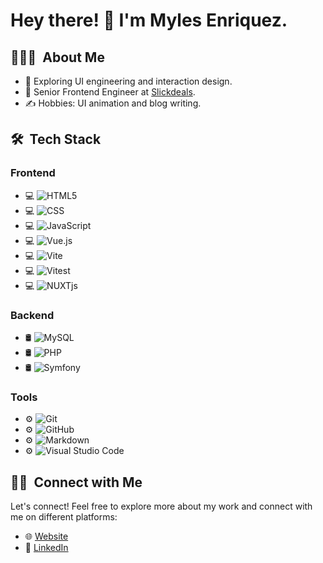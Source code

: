 # Hey there! 👋 I'm Myles Enriquez.

## 👨🏻‍💻 &nbsp;About Me

- 🤔 Exploring UI engineering and interaction design.
- 💼 Senior Frontend Engineer at [Slickdeals](https://slickdeals.net/).
- ✍️ Hobbies: UI animation and blog writing.

## 🛠 &nbsp;Tech Stack

### Frontend

- 💻 ![HTML5](https://img.shields.io/badge/-HTML5-333333?style=flat&logo=HTML5)
- 💻 ![CSS](https://img.shields.io/badge/-CSS-333333?style=flat&logo=CSS3&logoColor=1572B6)
- 💻 ![JavaScript](https://img.shields.io/badge/-JavaScript-333333?style=flat&logo=javascript)
- 💻 ![Vue.js](https://img.shields.io/badge/Vue.js-35495E?style=flat&logo=vuedotjs)
- 💻 ![Vite](https://img.shields.io/badge/vite-35495E?style=flat&logo=vite)
- 💻 ![Vitest](https://img.shields.io/badge/vitest-35495E?style=flat&logo=vitest)
- 💻 ![NUXTjs](https://img.shields.io/badge/-NUXTjs-success)

### Backend

- 🛢 ![MySQL](https://img.shields.io/badge/-MySQL-333333?style=flat&logo=mysql)
- 🛢 ![PHP](https://img.shields.io/badge/-PHP-333333?style=flat&logo=PHP)
- 🛢 ![Symfony](https://img.shields.io/badge/-Symfony-333333?style=flat&logo=symfony)

### Tools

- ⚙️ ![Git](https://img.shields.io/badge/-Git-333333?style=flat&logo=git)
- ⚙️ ![GitHub](https://img.shields.io/badge/-GitHub-333333?style=flat&logo=github)
- ⚙️ ![Markdown](https://img.shields.io/badge/-Markdown-333333?style=flat&logo=markdown)
- ⚙️ ![Visual Studio Code](https://img.shields.io/badge/-Visual%20Studio%20Code-333333?style=flat&logo=visual-studio-code&logoColor=007ACC)

## 🤝🏻 &nbsp;Connect with Me

Let's connect! Feel free to explore more about my work and connect with me on different platforms:

- 🌐 [Website](https://www.mylesenriquez.com/)
- 👔 [LinkedIn](https://www.linkedin.com/in/mylesenriquez/)
